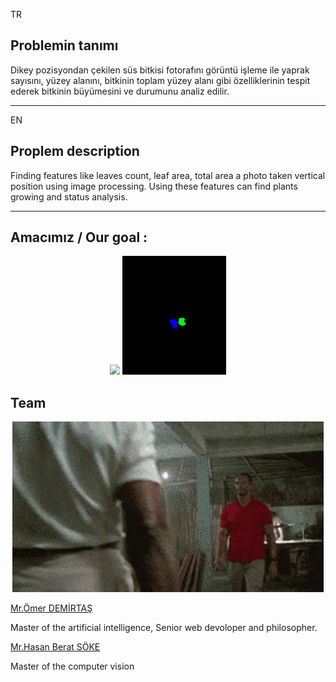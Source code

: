 TR
## Problemin tanımı
Dikey pozisyondan çekilen süs bitkisi fotorafını görüntü işleme ile yaprak sayısını, yüzey alanını, bitkinin toplam yüzey alanı gibi özelliklerinin tespit ederek bitkinin büyümesini ve durumunu analiz edilir.

----
EN
## Proplem description
Finding features like leaves count, leaf area, total area a photo taken vertical position using image processing. Using these features can find plants growing and status analysis.

----

## Amacımız / Our goal :

<p align="center">
  <img src="https://github.com/HasanBeratSoke/leaves-segmentation/blob/main/rgbd_plant.gif" />
  <img src="https://github.com/HasanBeratSoke/leaves-segmentation/blob/main/rgbd_label.gif" />
</p>

## Team


<p align="center">
  <img src="https://github.com/HasanBeratSoke/leaves-segmentation/blob/main/my-man-together.gif" />
</p>

[Mr.Ömer DEMİRTAŞ](https://github.com/Omer-Demirtas)

Master of the artificial intelligence, Senior web devoloper and philosopher.



[Mr.Hasan Berat SÖKE](https://github.com/HasanBeratSoke)

Master of the computer vision 


